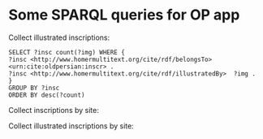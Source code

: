 

# Some SPARQL queries for OP app #


Collect illustrated inscriptions:

    SELECT ?insc count(?img) WHERE {
    ?insc <http://www.homermultitext.org/cite/rdf/belongsTo> <urn:cite:oldpersian:inscr> .
    ?insc <http://www.homermultitext.org/cite/rdf/illustratedBy>  ?img .
    }
    GROUP BY ?insc
    ORDER BY desc(?count)

Collect inscriptions by site:

Collect illustrated inscriptions by site: